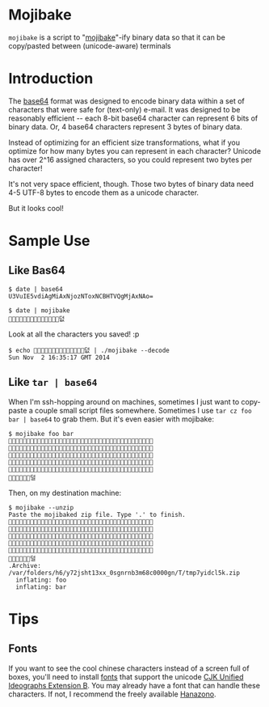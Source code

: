 Mojibake
========

`mojibake` is a script to "[mojibake]"-ify binary data so that it can be copy/pasted between (unicode-aware) terminals  

[mojibake]: http://en.wikipedia.org/wiki/Mojibake

Introduction
============

The [base64] format was designed to encode binary data within a set of characters that were safe for (text-only) e-mail. It was designed to be reasonably efficient -- each 8-bit base64 character can represent 6 bits of binary data. Or, 4 base64 characters represent 3 bytes of binary data.

Instead of optimizing for an efficient size transformations, what if you optimize for how many bytes you can represent in each character? Unicode has over 2^16 assigned characters, so you could represent two bytes per character!

It's not very space efficient, though. Those two bytes of binary data need 4-5 UTF-8 bytes to encode them as a unicode character. 

But it looks cool!

[base64]: http://en.wikipedia.org/wiki/Base64

Sample Use
==========

Like Bas64
----------

~~~
$ date | base64
U3VuIE5vdiAgMiAxNjozNToxNCBHTVQgMjAxNAo=

$ date | mojibake 
𥍵𦸠𤹯𧘠𢀲𢀱𣘺𣌵𣨱𣜠𤝍𥐠𣈰𣄴덦
~~~

Look at all the characters you saved!  :p

~~~
$ echo 𥍵𦸠𤹯𧘠𢀲𢀱𣘺𣌵𣨱𣜠𤝍𥐠𣈰𣄴덦 | ./mojibake --decode
Sun Nov  2 16:35:17 GMT 2014
~~~

Like `tar | base64`
-------------------

When I'm ssh-hopping around on machines, sometimes I just want to copy-paste a couple small script files somewhere. Sometimes I use `tar cz foo bar | base64` to grab them.  But it's even easier with mojibake:

~~~
$ mojibake foo bar 
𥁋𠌄𡐀𠠀𠠀隭𦉅𠀀𠀀𠀀𠀀𠸀𠀀𠌀𡰀𦙯𦽕𥐉𠀃𤉞𥙔𨁞𥙔𧕸𠬀𠄄鰪𠀀𠐔𠀀𠃳𤣍烲繺𢣏𢿊𤥑謫𠁐𤬇
𠠘乾𧬐𠀀𠀎𠀀𠁐𤬃𠐔𠀈𠀈𠀉𨕢𤔀𠀀𠀀𠀀𠁓𠀀𠀃𠀜𠁢𦅲𥕔𠤀𠍲𥹖𥒀𥹖𥑵𧠋𠀁𠓵𠄀𠀄𡐀𠀀𢗊堶𨀰
𠰄柇𢥾𠉗𢱁𤏅𠈆𡳙𥈒𪌸𢣫𡎉鶝𨜊嘏𠌩𩬄𨙊𤖟万𤈊𥝘枧𥪻𤹾𤏠𨦈堤𢎄𠵜𧃲𠷮𧍙砛𠅐𤬇𠢣𥤀靴𠀀
𠁓𠀀𠁐𤬁𠈞𠌔𠀈𠀈𠃯𨑢𤔘乾𧬐𠀀𠀎𠀀𠀃𠀘𠀀𠀀𠀁𠀀𠂤𨄀𠀀𠁦𦽯𥕔𠔀𠍂𥹖𥑵𧠋𠀁𠓵𠄀𠀄𡐀𠀀𥁋
𠄂𡸃𡐀𠠀𠠀𠦅𦉅𪍙𠃰𤬀𠀀𥌀𠀀𠌀𡠀𠀀𠀀𠄀𠀀𪒁𥴀𠀀𦉡𧉕𥐅𠀃𧉞𥙔𧕸𠬀𠄄鰪𠀀𠐔𠀀𠁐𤬅𠘀𠀀𠀂
𠀂𠂒𠀀𠃵𠀀𠀀덜
~~~

Then, on my destination machine: 

~~~
$ mojibake --unzip 
Paste the mojibaked zip file. Type '.' to finish.
𥁋𠌄𡐀𠠀𠠀隭𦉅𠀀𠀀𠀀𠀀𠸀𠀀𠌀𡰀𦙯𦽕𥐉𠀃𤉞𥙔𨁞𥙔𧕸𠬀𠄄鰪𠀀𠐔𠀀𠃳𤣍烲繺𢣏𢿊𤥑謫𠁐𤬇
𠠘乾𧬐𠀀𠀎𠀀𠁐𤬃𠐔𠀈𠀈𠀉𨕢𤔀𠀀𠀀𠀀𠁓𠀀𠀃𠀜𠁢𦅲𥕔𠤀𠍲𥹖𥒀𥹖𥑵𧠋𠀁𠓵𠄀𠀄𡐀𠀀𢗊堶𨀰
𠰄柇𢥾𠉗𢱁𤏅𠈆𡳙𥈒𪌸𢣫𡎉鶝𨜊嘏𠌩𩬄𨙊𤖟万𤈊𥝘枧𥪻𤹾𤏠𨦈堤𢎄𠵜𧃲𠷮𧍙砛𠅐𤬇𠢣𥤀靴𠀀
𠁓𠀀𠁐𤬁𠈞𠌔𠀈𠀈𠃯𨑢𤔘乾𧬐𠀀𠀎𠀀𠀃𠀘𠀀𠀀𠀁𠀀𠂤𨄀𠀀𠁦𦽯𥕔𠔀𠍂𥹖𥑵𧠋𠀁𠓵𠄀𠀄𡐀𠀀𥁋
𠄂𡸃𡐀𠠀𠠀𠦅𦉅𪍙𠃰𤬀𠀀𥌀𠀀𠌀𡠀𠀀𠀀𠄀𠀀𪒁𥴀𠀀𦉡𧉕𥐅𠀃𧉞𥙔𧕸𠬀𠄄鰪𠀀𠐔𠀀𠁐𤬅𠘀𠀀𠀂
𠀂𠂒𠀀𠃵𠀀𠀀덜
.Archive:  /var/folders/h6/y72jsht13xx_0sgnrnb3m68c0000gn/T/tmp7yidcl5k.zip
  inflating: foo                     
  inflating: bar                     
~~~

Tips
====

Fonts
-----

If you want to see the cool chinese characters instead of a screen full of boxes, 
you'll need to install [fonts] that support the unicode [CJK Unified Ideographs Extension B][CJKeB]. You may already have a font that can handle these characters. If not, I recommend the freely available [Hanazono]. 

[Hanazono]: http://fonts.jp/hanazono/
[fonts]: http://en.wikipedia.org/wiki/List_of_CJK_fonts
[CJKeB]: http://en.wikipedia.org/wiki/CJK_Unified_Ideographs_Extension_B




